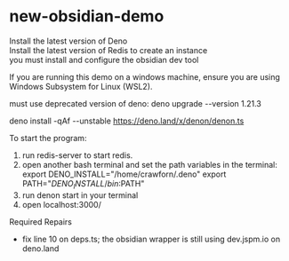 # new-obsidian-demo

Install the latest version of Deno  
Install the latest version of Redis to create an instance  
you must install and configure the obsidian dev tool

If you are running this demo on a windows machine, ensure you are using Windows Subsystem for Linux (WSL2).

must use deprecated version of deno:
deno upgrade --version 1.21.3

deno install -qAf --unstable https://deno.land/x/denon/denon.ts

To start the program:
1. run redis-server to start redis.
2. open another bash terminal and set the path variables in the terminal:
    export DENO_INSTALL="/home/crawforn/.deno"
    export PATH="$DENO_INSTALL/bin:$PATH"
3. run denon start in your terminal
4. open localhost:3000/

Required Repairs
- fix line 10 on deps.ts; the obsidian wrapper is still using dev.jspm.io on deno.land
